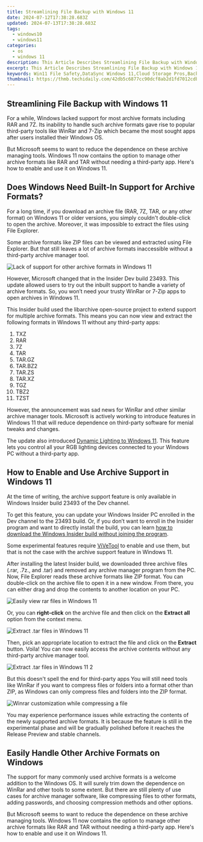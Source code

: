 ```yaml
---
title: Streamlining File Backup with Windows 11
date: 2024-07-12T17:38:28.683Z
updated: 2024-07-13T17:38:28.683Z
tags:
  - windows10
  - windows11
categories:
  - os
  - windows 11
description: This Article Describes Streamlining File Backup with Windows 11
excerpt: This Article Describes Streamlining File Backup with Windows 11
keywords: Win11 File Safety,DataSync Windows 11,Cloud Storage Pros,Backup Software Easy,Secure File Sync,W11 Save Files Quickly,Data Loss Prevention
thumbnail: https://thmb.techidaily.com/42db5c6877cc90dcf8ab2d1fd7012cdb680249e89327096af45fe59619012883.jpg
---
```


## Streamlining File Backup with Windows 11

 For a while, Windows lacked support for most archive formats including RAR and 7Z. Its inability to handle such archive formats gave rise to popular third-party tools like WinRar and 7-Zip which became the most sought apps after users installed their Windows OS.

 But Microsoft seems to want to reduce the dependence on these archive managing tools. Windows 11 now contains the option to manage other archive formats like RAR and TAR without needing a third-party app. Here's how to enable and use it on Windows 11\.

## Does Windows Need Built-In Support for Archive Formats?

 For a long time, if you download an archive file (RAR, 7Z, TAR, or any other format) on Windows 11 or older versions, you simply couldn't double-click to open the archive. Moreover, it was impossible to extract the files using File Explorer.

 Some archive formats like ZIP files can be viewed and extracted using File Explorer. But that still leaves a lot of archive formats inaccessible without a third-party archive manager tool.

![Lack of support for other archive formats in Windows 11](https://static1.makeuseofimages.com/wordpress/wp-content/uploads/2023/07/lack-of-support-for-other-archive-formats-in-windows-11.jpg)

 However, Microsoft changed that in the Insider Dev build 23493\. This update allowed users to try out the inbuilt support to handle a variety of archive formats. So, you won’t need your trusty WinRar or 7-Zip apps to open archives in Windows 11\.

 This Insider build used the libarchive open-source project to extend support for multiple archive formats. This means you can now view and extract the following formats in Windows 11 without any third-party apps:

1. TXZ
2. RAR
3. 7Z
4. TAR
5. TAR.GZ
6. TAR.BZ2
7. TAR.ZS
8. TAR.XZ
9. TGZ
10. TBZ2
11. TZST

 However, the announcement was sad news for WinRar and other similar archive manager tools. Microsoft is actively working to introduce features in Windows 11 that will reduce dependence on third-party software for menial tweaks and changes.

 The update also introduced [Dynamic Lighting to Windows 11](https://www.makeuseof.com/enable-dynamic-lighting-windows-11/). This feature lets you control all your RGB lighting devices connected to your Windows PC without a third-party app.

## How to Enable and Use Archive Support in Windows 11

 At the time of writing, the archive support feature is only available in Windows Insider build 23493 of the Dev channel.

 To get this feature, you can update your Windows Insider PC enrolled in the Dev channel to the 23493 build. Or, if you don’t want to enroll in the Insider program and want to directly install the build, you can learn [how to download the Windows Insider build without joining the program](https://www.makeuseof.com/windows-11-download-insider-iso-without-insider-program/).

 Some experimental features require [ViVeTool](https://www.makeuseof.com/vivetool-windows-guide/) to enable and use them, but that is not the case with the archive support feature in Windows 11\.

 After installing the latest Insider build, we downloaded three archive files (.rar, .7z., and .tar) and removed any archive manager program from the PC. Now, File Explorer reads these archive formats like ZIP format. You can double-click on the archive file to open it in a new window. From there, you can either drag and drop the contents to another location on your PC.

![Easily view rar files in Windows 11](https://static1.makeuseofimages.com/wordpress/wp-content/uploads/2023/07/easily-view-rar-files-in-windows-11.jpg)

 Or, you can **right-click** on the archive file and then click on the **Extract all** option from the context menu.

![Extract .tar files in Windows 11](https://static1.makeuseofimages.com/wordpress/wp-content/uploads/2023/07/extract-tar-files-in-windows-11.jpg)

 Then, pick an appropriate location to extract the file and click on the **Extract** button. Voila! You can now easily access the archive contents without any third-party archive manager tool.

![Extract .tar files in Windows 11 2](https://static1.makeuseofimages.com/wordpress/wp-content/uploads/2023/07/extract-tar-files-in-windows-11-2.jpg)

 But this doesn't spell the end for third-party apps You will still need tools like WinRar if you want to compress files or folders into a format other than ZIP, as Windows can only compress files and folders into the ZIP format.

![Winrar customization while compressing a file](https://static1.makeuseofimages.com/wordpress/wp-content/uploads/2023/07/winrar-customization-while-compressing-a-file.jpg)

 You may experience performance issues while extracting the contents of the newly supported archive formats. It is because the feature is still in the experimental phase and will be gradually polished before it reaches the Release Preview and stable channels.

## Easily Handle Other Archive Formats on Windows

 The support for many commonly used archive formats is a welcome addition to the Windows OS. It will surely trim down the dependence on WinRar and other tools to some extent. But there are still plenty of use cases for archive manager software, like compressing files to other formats, adding passwords, and choosing compression methods and other options.

 But Microsoft seems to want to reduce the dependence on these archive managing tools. Windows 11 now contains the option to manage other archive formats like RAR and TAR without needing a third-party app. Here's how to enable and use it on Windows 11\.



<ins class="adsbygoogle"
      style="display:block"
      data-ad-client="ca-pub-7571918770474297"
      data-ad-slot="8358498916"
      data-ad-format="auto"
      data-full-width-responsive="true"></ins>

